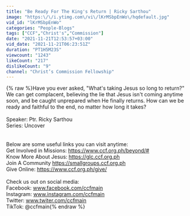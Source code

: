 ```yaml
---
title: "Be Ready For The King's Return | Ricky Sarthou"
image: "https:\/\/i.ytimg.com\/vi\/lKrMSbpEnWo\/hqdefault.jpg"
vid_id: "lKrMSbpEnWo"
categories: "People-Blogs"
tags: ["CCF","Christ's","Commission"]
date: "2021-11-21T12:53:57+03:00"
vid_date: "2021-11-21T06:23:51Z"
duration: "PT1H5M23S"
viewcount: "1243"
likeCount: "217"
dislikeCount: "9"
channel: "Christ’s Commission Fellowship"
---
```

{% raw %}Have you ever asked, &quot;What's taking Jesus so long to return?&quot; We can get complacent, believing the lie that Jesus isn't coming anytime soon, and be caught unprepared when He finally returns. How can we be ready and faithful to the end, no matter how long it takes?<br /><br />Speaker: Ptr. Ricky Sarthou<br />Series: Uncover<br /><br /><br />Below are some useful links you can visit anytime:<br />Get Involved in Missions: <a rel="nofollow" target="blank" href="https://www.ccf.org.ph/beyond/#">https://www.ccf.org.ph/beyond/#</a><br />Know More About Jesus: <a rel="nofollow" target="blank" href="https://glc.ccf.org.ph">https://glc.ccf.org.ph</a><br />Join A Community <a rel="nofollow" target="blank" href="https://smallgroups.ccf.org.ph">https://smallgroups.ccf.org.ph</a><br />Give Online: <a rel="nofollow" target="blank" href="https://www.ccf.org.ph/give/">https://www.ccf.org.ph/give/</a><br /><br />Check us out on social media:<br />Facebook: www.facebook.com/ccfmain<br />Instagram: www.instagram.com/ccfmain<br />Twitter: www.twiter.com/ccfmain<br />TikTok: @ccfmain{% endraw %}
